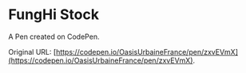 # FungHi Stock

A Pen created on CodePen.

Original URL: [https://codepen.io/OasisUrbaineFrance/pen/zxvEVmX](https://codepen.io/OasisUrbaineFrance/pen/zxvEVmX).

